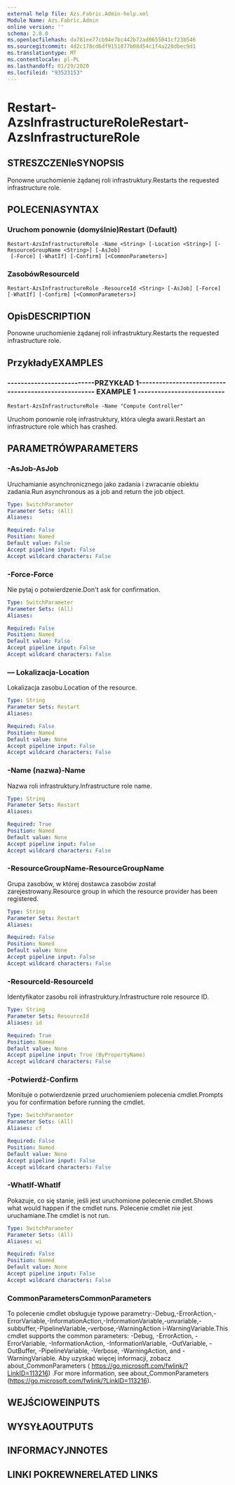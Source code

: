 ```yaml
---
external help file: Azs.Fabric.Admin-help.xml
Module Name: Azs.Fabric.Admin
online version: ''
schema: 2.0.0
ms.openlocfilehash: da781ee77cb94e7bc442b72ad0655041cf23b546
ms.sourcegitcommit: 4d2c178cd6df9151877b08d54c1f4a228dbec9d1
ms.translationtype: MT
ms.contentlocale: pl-PL
ms.lasthandoff: 01/29/2020
ms.locfileid: "93523153"
---
```

# <span data-ttu-id="f1dae-101">Restart-AzsInfrastructureRole</span><span class="sxs-lookup"><span data-stu-id="f1dae-101">Restart-AzsInfrastructureRole</span></span>

## <span data-ttu-id="f1dae-102">STRESZCZENIe</span><span class="sxs-lookup"><span data-stu-id="f1dae-102">SYNOPSIS</span></span>
<span data-ttu-id="f1dae-103">Ponowne uruchomienie żądanej roli infrastruktury.</span><span class="sxs-lookup"><span data-stu-id="f1dae-103">Restarts the requested infrastructure role.</span></span>

## <span data-ttu-id="f1dae-104">POLECENIA</span><span class="sxs-lookup"><span data-stu-id="f1dae-104">SYNTAX</span></span>

### <span data-ttu-id="f1dae-105">Uruchom ponownie (domyślnie)</span><span class="sxs-lookup"><span data-stu-id="f1dae-105">Restart (Default)</span></span>
```
Restart-AzsInfrastructureRole -Name <String> [-Location <String>] [-ResourceGroupName <String>] [-AsJob]
 [-Force] [-WhatIf] [-Confirm] [<CommonParameters>]
```

### <span data-ttu-id="f1dae-106">Zasobów</span><span class="sxs-lookup"><span data-stu-id="f1dae-106">ResourceId</span></span>
```
Restart-AzsInfrastructureRole -ResourceId <String> [-AsJob] [-Force] [-WhatIf] [-Confirm] [<CommonParameters>]
```

## <span data-ttu-id="f1dae-107">Opis</span><span class="sxs-lookup"><span data-stu-id="f1dae-107">DESCRIPTION</span></span>
<span data-ttu-id="f1dae-108">Ponowne uruchomienie żądanej roli infrastruktury.</span><span class="sxs-lookup"><span data-stu-id="f1dae-108">Restarts the requested infrastructure role.</span></span>

## <span data-ttu-id="f1dae-109">Przykłady</span><span class="sxs-lookup"><span data-stu-id="f1dae-109">EXAMPLES</span></span>

### <span data-ttu-id="f1dae-110">--------------------------PRZYKŁAD 1--------------------------</span><span class="sxs-lookup"><span data-stu-id="f1dae-110">-------------------------- EXAMPLE 1 --------------------------</span></span>
```
Restart-AzsInfrastructureRole -Name "Compute Controller"
```

<span data-ttu-id="f1dae-111">Uruchom ponownie rolę infrastruktury, która uległa awarii.</span><span class="sxs-lookup"><span data-stu-id="f1dae-111">Restart an infrastructure role which has crashed.</span></span>

## <span data-ttu-id="f1dae-112">PARAMETRÓW</span><span class="sxs-lookup"><span data-stu-id="f1dae-112">PARAMETERS</span></span>

### <span data-ttu-id="f1dae-113">-AsJob</span><span class="sxs-lookup"><span data-stu-id="f1dae-113">-AsJob</span></span>
<span data-ttu-id="f1dae-114">Uruchamianie asynchronicznego jako zadania i zwracanie obiektu zadania.</span><span class="sxs-lookup"><span data-stu-id="f1dae-114">Run asynchronous as a job and return the job object.</span></span>

```yaml
Type: SwitchParameter
Parameter Sets: (All)
Aliases: 

Required: False
Position: Named
Default value: False
Accept pipeline input: False
Accept wildcard characters: False
```

### <span data-ttu-id="f1dae-115">-Force</span><span class="sxs-lookup"><span data-stu-id="f1dae-115">-Force</span></span>
<span data-ttu-id="f1dae-116">Nie pytaj o potwierdzenie.</span><span class="sxs-lookup"><span data-stu-id="f1dae-116">Don't ask for confirmation.</span></span>

```yaml
Type: SwitchParameter
Parameter Sets: (All)
Aliases: 

Required: False
Position: Named
Default value: False
Accept pipeline input: False
Accept wildcard characters: False
```

### <span data-ttu-id="f1dae-117">— Lokalizacja</span><span class="sxs-lookup"><span data-stu-id="f1dae-117">-Location</span></span>
<span data-ttu-id="f1dae-118">Lokalizacja zasobu.</span><span class="sxs-lookup"><span data-stu-id="f1dae-118">Location of the resource.</span></span>

```yaml
Type: String
Parameter Sets: Restart
Aliases: 

Required: False
Position: Named
Default value: None
Accept pipeline input: False
Accept wildcard characters: False
```

### <span data-ttu-id="f1dae-119">-Name (nazwa)</span><span class="sxs-lookup"><span data-stu-id="f1dae-119">-Name</span></span>
<span data-ttu-id="f1dae-120">Nazwa roli infrastruktury.</span><span class="sxs-lookup"><span data-stu-id="f1dae-120">Infrastructure role name.</span></span>

```yaml
Type: String
Parameter Sets: Restart
Aliases: 

Required: True
Position: Named
Default value: None
Accept pipeline input: False
Accept wildcard characters: False
```

### <span data-ttu-id="f1dae-121">-ResourceGroupName</span><span class="sxs-lookup"><span data-stu-id="f1dae-121">-ResourceGroupName</span></span>
<span data-ttu-id="f1dae-122">Grupa zasobów, w której dostawca zasobów został zarejestrowany.</span><span class="sxs-lookup"><span data-stu-id="f1dae-122">Resource group in which the resource provider has been registered.</span></span>

```yaml
Type: String
Parameter Sets: Restart
Aliases: 

Required: False
Position: Named
Default value: None
Accept pipeline input: False
Accept wildcard characters: False
```

### <span data-ttu-id="f1dae-123">-ResourceId</span><span class="sxs-lookup"><span data-stu-id="f1dae-123">-ResourceId</span></span>
<span data-ttu-id="f1dae-124">Identyfikator zasobu roli infrastruktury.</span><span class="sxs-lookup"><span data-stu-id="f1dae-124">Infrastructure role resource ID.</span></span>

```yaml
Type: String
Parameter Sets: ResourceId
Aliases: id

Required: True
Position: Named
Default value: None
Accept pipeline input: True (ByPropertyName)
Accept wildcard characters: False
```

### <span data-ttu-id="f1dae-125">-Potwierdź</span><span class="sxs-lookup"><span data-stu-id="f1dae-125">-Confirm</span></span>
<span data-ttu-id="f1dae-126">Monituje o potwierdzenie przed uruchomieniem polecenia cmdlet.</span><span class="sxs-lookup"><span data-stu-id="f1dae-126">Prompts you for confirmation before running the cmdlet.</span></span>

```yaml
Type: SwitchParameter
Parameter Sets: (All)
Aliases: cf

Required: False
Position: Named
Default value: None
Accept pipeline input: False
Accept wildcard characters: False
```

### <span data-ttu-id="f1dae-127">-WhatIf</span><span class="sxs-lookup"><span data-stu-id="f1dae-127">-WhatIf</span></span>
<span data-ttu-id="f1dae-128">Pokazuje, co się stanie, jeśli jest uruchomione polecenie cmdlet.</span><span class="sxs-lookup"><span data-stu-id="f1dae-128">Shows what would happen if the cmdlet runs.</span></span>
<span data-ttu-id="f1dae-129">Polecenie cmdlet nie jest uruchamiane.</span><span class="sxs-lookup"><span data-stu-id="f1dae-129">The cmdlet is not run.</span></span>

```yaml
Type: SwitchParameter
Parameter Sets: (All)
Aliases: wi

Required: False
Position: Named
Default value: None
Accept pipeline input: False
Accept wildcard characters: False
```

### <span data-ttu-id="f1dae-130">CommonParameters</span><span class="sxs-lookup"><span data-stu-id="f1dae-130">CommonParameters</span></span>
<span data-ttu-id="f1dae-131">To polecenie cmdlet obsługuje typowe parametry:-Debug,-ErrorAction,-ErrorVariable,-InformationAction,-InformationVariable,-unvariable,-subbuffer,-PipelineVariable,-verbose,-WarningAction i-WarningVariable.</span><span class="sxs-lookup"><span data-stu-id="f1dae-131">This cmdlet supports the common parameters: -Debug, -ErrorAction, -ErrorVariable, -InformationAction, -InformationVariable, -OutVariable, -OutBuffer, -PipelineVariable, -Verbose, -WarningAction, and -WarningVariable.</span></span> <span data-ttu-id="f1dae-132">Aby uzyskać więcej informacji, zobacz about_CommonParameters ( https://go.microsoft.com/fwlink/?LinkID=113216) .</span><span class="sxs-lookup"><span data-stu-id="f1dae-132">For more information, see about_CommonParameters (https://go.microsoft.com/fwlink/?LinkID=113216).</span></span>

## <span data-ttu-id="f1dae-133">WEJŚCIOWE</span><span class="sxs-lookup"><span data-stu-id="f1dae-133">INPUTS</span></span>

## <span data-ttu-id="f1dae-134">WYSYŁA</span><span class="sxs-lookup"><span data-stu-id="f1dae-134">OUTPUTS</span></span>

## <span data-ttu-id="f1dae-135">INFORMACYJN</span><span class="sxs-lookup"><span data-stu-id="f1dae-135">NOTES</span></span>

## <span data-ttu-id="f1dae-136">LINKI POKREWNE</span><span class="sxs-lookup"><span data-stu-id="f1dae-136">RELATED LINKS</span></span>

